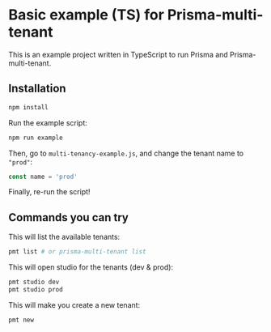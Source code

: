 # Basic example (TS) for Prisma-multi-tenant

This is an example project written in TypeScript to run Prisma and Prisma-multi-tenant.

## Installation

```sh
npm install
```

Run the example script:

```sh
npm run example
```

Then, go to `multi-tenancy-example.js`, and change the tenant name to `"prod"`:

```js
const name = 'prod'
```

Finally, re-run the script!

## Commands you can try

This will list the available tenants:

```sh
pmt list # or prisma-multi-tenant list
```

This will open studio for the tenants (dev & prod):

```sh
pmt studio dev
pmt studio prod
```

This will make you create a new tenant:

```sh
pmt new
```
